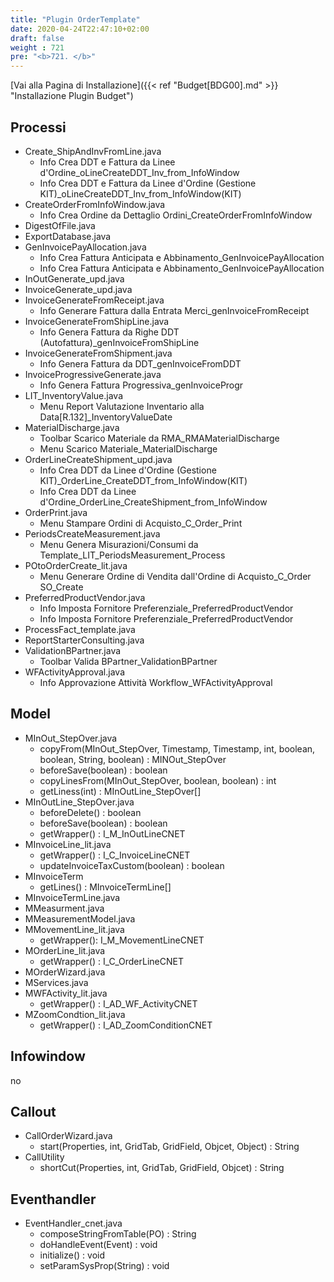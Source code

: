 ```yaml
---
title: "Plugin OrderTemplate"
date: 2020-04-24T22:47:10+02:00
draft: false
weight : 721
pre: "<b>721. </b>"
---
```


[Vai alla Pagina di Installazione]({{< ref "Budget[BDG00].md" >}} "Installazione Plugin Budget")

## Processi
- Create_ShipAndInvFromLine.java
    - Info Crea DDT e Fattura da Linee d'Ordine_oLineCreateDDT_Inv_from_InfoWindow
    - Info Crea DDT e Fattura da Linee d'Ordine (Gestione KIT)_oLineCreateDDT_Inv_from_InfoWindow(KIT)
- CreateOrderFromInfoWindow.java
    - Info Crea Ordine da Dettaglio Ordini_CreateOrderFromInfoWindow
- DigestOfFile.java
- ExportDatabase.java
- GenInvoicePayAllocation.java
    - Info Crea Fattura Anticipata e Abbinamento_GenInvoicePayAllocation
    - Info Crea Fattura Anticipata e Abbinamento_GenInvoicePayAllocation
- InOutGenerate_upd.java
- InvoiceGenerate_upd.java
- InvoiceGenerateFromReceipt.java
    - Info Generare Fattura dalla Entrata Merci_genInvoiceFromReceipt
- InvoiceGenerateFromShipLine.java
    - Info Genera Fattura da Righe DDT (Autofattura)_genInvoiceFromShipLine
- InvoiceGenerateFromShipment.java
    - Info Genera Fattura da DDT_genInvoiceFromDDT
- InvoiceProgressiveGenerate.java
    - Info Genera Fattura Progressiva_genInvoiceProgr
- LIT_InventoryValue.java
    - Menu Report Valutazione Inventario alla Data[R.132]_InventoryValueDate
- MaterialDischarge.java
    - Toolbar Scarico Materiale da RMA_RMAMaterialDischarge
    - Menu Scarico Materiale_MaterialDischarge
- OrderLineCreateShipment_upd.java
    - Info Crea DDT da Linee d'Ordine (Gestione KIT)_OrderLine_CreateDDT_from_InfoWindow(KIT)
    - Info Crea DDT da Linee d'Ordine_OrderLine_CreateShipment_from_InfoWindow
- OrderPrint.java
    - Menu Stampare Ordini di Acquisto_C_Order_Print
- PeriodsCreateMeasurement.java
    - Menu Genera Misurazioni/Consumi da Template_LIT_PeriodsMeasurement_Process
- POtoOrderCreate_lit.java
    - Menu Generare Ordine di Vendita dall'Ordine di Acquisto_C_Order SO_Create
- PreferredProductVendor.java
    - Info Imposta Fornitore Preferenziale_PreferredProductVendor
    - Info Imposta Fornitore Preferenziale_PreferredProductVendor
- ProcessFact_template.java
- ReportStarterConsulting.java
- ValidationBPartner.java
    - Toolbar Valida BPartner_ValidationBPartner
- WFActivityApproval.java
    - Info Approvazione Attività Workflow_WFActivityApproval

## Model
- MInOut_StepOver.java
    - copyFrom(MInOut_StepOver, Timestamp, Timestamp, int, boolean, boolean, String, boolean) : MINOut_StepOver
    - beforeSave(boolean) : boolean
    - copyLinesFrom(MInOut_StepOver, boolean, boolean) : int
    - getLiness(int) : MInOutLine_StepOver[]
- MInOutLine_StepOver.java
    - beforeDelete() : boolean
    - beforeSave(boolean) : boolean
    - getWrapper() : I_M_InOutLineCNET
- MInvoiceLine_lit.java
    - getWrapper() : I_C_InvoiceLineCNET
    - updateInvoiceTaxCustom(boolean) : boolean
- MInvoiceTerm
    - getLines() : MInvoiceTermLine[]
- MInvoiceTermLine.java
- MMeasurment.java
- MMeasurementModel.java
- MMovementLine_lit.java
    - getWrapper(): I_M_MovementLineCNET
- MOrderLine_lit.java
    - getWrapper() : I_C_OrderLineCNET
- MOrderWizard.java
- MServices.java
- MWFActivity_lit.java
    - getWrapper() : I_AD_WF_ActivityCNET
- MZoomCondtion_lit.java
    - getWrapper() : I_AD_ZoomConditionCNET

## Infowindow
no

## Callout
- CallOrderWizard.java
    - start(Properties, int, GridTab, GridField, Objcet, Object) : String
- CallUtility
    - shortCut(Properties, int, GridTab, GridField, Objcet) : String
    
## Eventhandler
- EventHandler_cnet.java
    - composeStringFromTable(PO) : String
    - doHandleEvent(Event) : void
    - initialize() : void
    - setParamSysProp(String) : void


